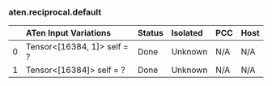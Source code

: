 ### aten.reciprocal.default
|    | ATen Input Variations       | Status   | Isolated   | PCC   | Host   |
|---:|:----------------------------|:---------|:-----------|:------|:-------|
|  0 | Tensor<[16384, 1]> self = ? | Done     | Unknown    | N/A   | N/A    |
|  1 | Tensor<[16384]> self = ?    | Done     | Unknown    | N/A   | N/A    |

